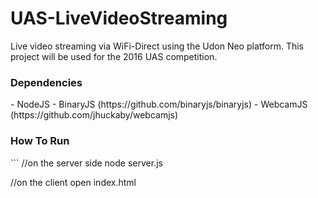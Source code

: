 # UAS-LiveVideoStreaming
Live video streaming via WiFi-Direct using the Udon Neo platform. 
This project will be used for the 2016 UAS competition.

<h3> Dependencies </h3>
- NodeJS
- BinaryJS (https://github.com/binaryjs/binaryjs)
- WebcamJS (https://github.com/jhuckaby/webcamjs)

<h3> How To Run </h3>
```
//on the server side
node server.js

//on the client open index.html
```
